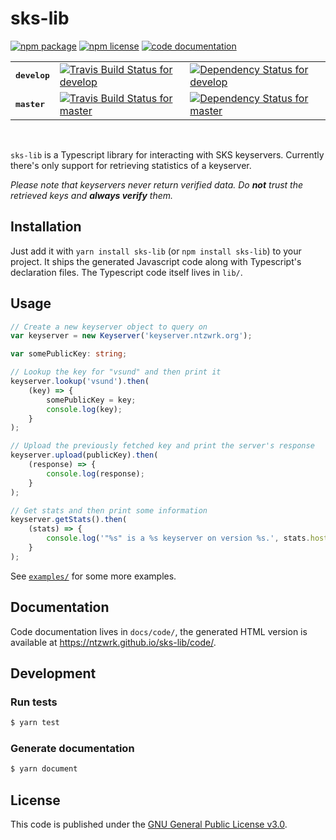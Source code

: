 # sks-lib

[![npm package](https://img.shields.io/npm/v/sks-lib.svg)](https://www.npmjs.com/package/sks-lib) [![npm license](https://img.shields.io/npm/l/sks-lib.svg)](https://github.com/ntzwrk/sks-lib/blob/develop/LICENSE.md) [![code documentation](https://img.shields.io/badge/Code-documentation-blue.svg)](https://ntzwrk.github.io/sks-lib/code/)

<table>
	<tr>
		<td><tt><b>develop</b></tt></td>
		<td><a href="https://travis-ci.org/ntzwrk/sks-lib"><img src="https://img.shields.io/travis/ntzwrk/sks-lib/develop.svg" alt="Travis Build Status for develop"></a></td>
		<td><a href="https://david-dm.org/ntzwrk/sks-lib/develop"><img src="https://img.shields.io/david/ntzwrk/sks-lib/develop.svg" alt="Dependency Status for develop"></a></td>
	</tr>
	<tr>
		<td><tt><b>master</b></tt></td>
		<td><a href="https://travis-ci.org/ntzwrk/sks-lib"><img src="https://img.shields.io/travis/ntzwrk/sks-lib/master.svg" alt="Travis Build Status for master"></a></td>
		<td><a href="https://david-dm.org/ntzwrk/sks-lib/master"><img src="https://img.shields.io/david/ntzwrk/sks-lib/master.svg" alt="Dependency Status for master"></a></td>
	</tr>
</table>
<br />

`sks-lib` is a Typescript library for interacting with SKS keyservers. Currently there's only support for retrieving statistics of a keyserver.

*Please note that keyservers never return verified data. Do **not** trust the retrieved keys and **always verify** them.*


## Installation

Just add it with `yarn install sks-lib` (or `npm install sks-lib`) to your project. It ships the generated Javascript code along with Typescript's declaration files. The Typescript code itself lives in `lib/`.


## Usage

```ts
// Create a new keyserver object to query on
var keyserver = new Keyserver('keyserver.ntzwrk.org');

var somePublicKey: string;

// Lookup the key for "vsund" and then print it
keyserver.lookup('vsund').then(
	(key) => {
		somePublicKey = key;
		console.log(key);
	}
);

// Upload the previously fetched key and print the server's response
keyserver.upload(publicKey).then(
	(response) => {
		console.log(response);
	}
);

// Get stats and then print some information
keyserver.getStats().then(
	(stats) => {
		console.log('"%s" is a %s keyserver on version %s.', stats.hostName, stats.software, stats.version);
	}
);
```

See [`examples/`](examples/) for some more examples.


## Documentation

Code documentation lives in `docs/code/`, the generated HTML version is available at https://ntzwrk.github.io/sks-lib/code/.


## Development

### Run tests
```bash
$ yarn test
```

### Generate documentation
```bash
$ yarn document
```


## License

This code is published under the [GNU General Public License v3.0](LICENSE.md).
